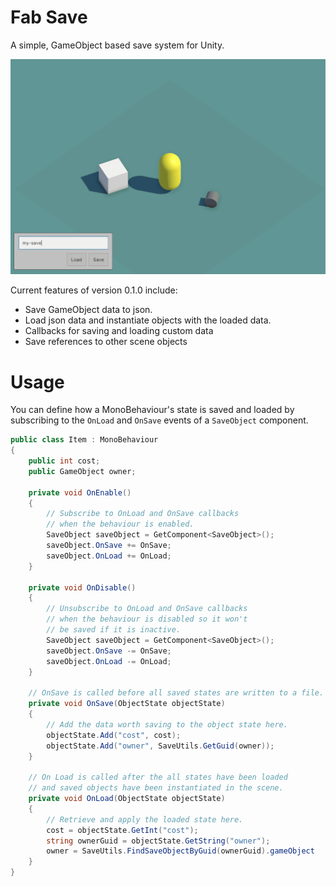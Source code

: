 # Fab Save 

A simple, GameObject based save system for Unity.

<img src="Documentation~/SaveBert.gif"/>

Current features of version 0.1.0 include:
- Save GameObject data to json.
- Load json data and instantiate objects with the loaded data.
- Callbacks for saving and loading custom data
- Save references to other scene objects

# Usage

You can define how a MonoBehaviour's state is saved and loaded by subscribing to the `OnLoad` and `OnSave` events of a `SaveObject` component.

````csharp
public class Item : MonoBehaviour
{
    public int cost;
    public GameObject owner;

    private void OnEnable()
    {
        // Subscribe to OnLoad and OnSave callbacks 
        // when the behaviour is enabled.
        SaveObject saveObject = GetComponent<SaveObject>();
        saveObject.OnSave += OnSave;
        saveObject.OnLoad += OnLoad;
    }

    private void OnDisable()
    {
        // Unsubscribe to OnLoad and OnSave callbacks 
        // when the behaviour is disabled so it won't 
        // be saved if it is inactive.
        SaveObject saveObject = GetComponent<SaveObject>();
        saveObject.OnSave -= OnSave;
        saveObject.OnLoad -= OnLoad;
    }

    // OnSave is called before all saved states are written to a file. 
    private void OnSave(ObjectState objectState)
    {
        // Add the data worth saving to the object state here.
        objectState.Add("cost", cost);
        objectState.Add("owner", SaveUtils.GetGuid(owner));
    }

    // On Load is called after the all states have been loaded
    // and saved objects have been instantiated in the scene.
    private void OnLoad(ObjectState objectState)
    {
        // Retrieve and apply the loaded state here.
        cost = objectState.GetInt("cost");
        string ownerGuid = objectState.GetString("owner");
        owner = SaveUtils.FindSaveObjectByGuid(ownerGuid).gameObject
    }
}
````
